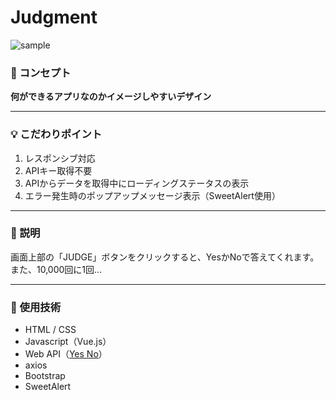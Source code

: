 # Judgment

![sample](https://user-images.githubusercontent.com/81360876/132346948-95918d7f-8ba4-41d8-bf8f-7fc1666285ce.png)

### :art: コンセプト
**何ができるアプリなのかイメージしやすいデザイン**

---
### :bulb: こだわりポイント
1. レスポンシブ対応
1. APIキー取得不要
1. APIからデータを取得中にローディングステータスの表示
1. エラー発生時のポップアップメッセージ表示（SweetAlert使用）

---
### :book: 説明
画面上部の「JUDGE」ボタンをクリックすると、YesかNoで答えてくれます。  
また、10,000回に1回...

---
### :wrench: 使用技術
- HTML / CSS
- Javascript（Vue.js）
- Web API（[Yes No](https://yesno.wtf/ "Yes Or No? yesno.wtf — foolproof™ decision-making")）
- axios
- Bootstrap
- SweetAlert

